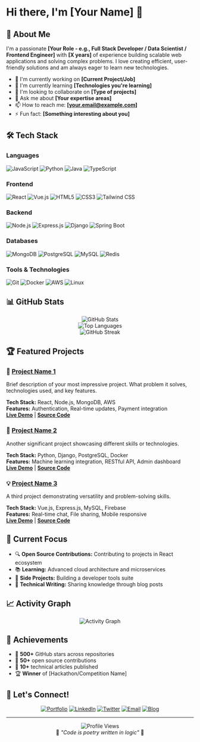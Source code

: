 # Hi there, I'm [Your Name] 👋

## 🚀 About Me
I'm a passionate **[Your Role - e.g., Full Stack Developer / Data Scientist / Frontend Engineer]** with **[X years]** of experience building scalable web applications and solving complex problems. I love creating efficient, user-friendly solutions and am always eager to learn new technologies.

- 🔭 I'm currently working on **[Current Project/Job]**
- 🌱 I'm currently learning **[Technologies you're learning]**
- 👯 I'm looking to collaborate on **[Type of projects]**
- 💬 Ask me about **[Your expertise areas]**
- 📫 How to reach me: **[your.email@example.com]**
- ⚡ Fun fact: **[Something interesting about you]**

## 🛠️ Tech Stack

### Languages
![JavaScript](https://img.shields.io/badge/-JavaScript-F7DF1E?style=flat-square&logo=javascript&logoColor=black)
![Python](https://img.shields.io/badge/-Python-3776AB?style=flat-square&logo=python&logoColor=white)
![Java](https://img.shields.io/badge/-Java-007396?style=flat-square&logo=java&logoColor=white)
![TypeScript](https://img.shields.io/badge/-TypeScript-3178C6?style=flat-square&logo=typescript&logoColor=white)

### Frontend
![React](https://img.shields.io/badge/-React-61DAFB?style=flat-square&logo=react&logoColor=black)
![Vue.js](https://img.shields.io/badge/-Vue.js-4FC08D?style=flat-square&logo=vue.js&logoColor=white)
![HTML5](https://img.shields.io/badge/-HTML5-E34F26?style=flat-square&logo=html5&logoColor=white)
![CSS3](https://img.shields.io/badge/-CSS3-1572B6?style=flat-square&logo=css3&logoColor=white)
![Tailwind CSS](https://img.shields.io/badge/-Tailwind%20CSS-38B2AC?style=flat-square&logo=tailwind-css&logoColor=white)

### Backend
![Node.js](https://img.shields.io/badge/-Node.js-339933?style=flat-square&logo=node.js&logoColor=white)
![Express.js](https://img.shields.io/badge/-Express.js-000000?style=flat-square&logo=express&logoColor=white)
![Django](https://img.shields.io/badge/-Django-092E20?style=flat-square&logo=django&logoColor=white)
![Spring Boot](https://img.shields.io/badge/-Spring%20Boot-6DB33F?style=flat-square&logo=spring-boot&logoColor=white)

### Databases
![MongoDB](https://img.shields.io/badge/-MongoDB-47A248?style=flat-square&logo=mongodb&logoColor=white)
![PostgreSQL](https://img.shields.io/badge/-PostgreSQL-336791?style=flat-square&logo=postgresql&logoColor=white)
![MySQL](https://img.shields.io/badge/-MySQL-4479A1?style=flat-square&logo=mysql&logoColor=white)
![Redis](https://img.shields.io/badge/-Redis-DC382D?style=flat-square&logo=redis&logoColor=white)

### Tools & Technologies
![Git](https://img.shields.io/badge/-Git-F05032?style=flat-square&logo=git&logoColor=white)
![Docker](https://img.shields.io/badge/-Docker-2496ED?style=flat-square&logo=docker&logoColor=white)
![AWS](https://img.shields.io/badge/-AWS-232F3E?style=flat-square&logo=amazon-aws&logoColor=white)
![Linux](https://img.shields.io/badge/-Linux-FCC624?style=flat-square&logo=linux&logoColor=black)

## 📊 GitHub Stats

<div align="center">
  <img src="https://github-readme-stats.vercel.app/api?username=YOUR_USERNAME&show_icons=true&theme=radical&count_private=true" alt="GitHub Stats" />
</div>

<div align="center">
  <img src="https://github-readme-stats.vercel.app/api/top-langs/?username=YOUR_USERNAME&layout=compact&theme=radical" alt="Top Languages" />
</div>

<div align="center">
  <img src="https://github-readme-streak-stats.herokuapp.com/?user=YOUR_USERNAME&theme=radical" alt="GitHub Streak" />
</div>

## 🏆 Featured Projects

### 🌟 [Project Name 1](https://github.com/yourusername/project1)
Brief description of your most impressive project. What problem it solves, technologies used, and key features.

**Tech Stack:** React, Node.js, MongoDB, AWS  
**Features:** Authentication, Real-time updates, Payment integration  
**[Live Demo](https://your-demo-link.com)** | **[Source Code](https://github.com/yourusername/project1)**

### 🚀 [Project Name 2](https://github.com/yourusername/project2)
Another significant project showcasing different skills or technologies.

**Tech Stack:** Python, Django, PostgreSQL, Docker  
**Features:** Machine learning integration, RESTful API, Admin dashboard  
**[Live Demo](https://your-demo-link.com)** | **[Source Code](https://github.com/yourusername/project2)**

### 💡 [Project Name 3](https://github.com/yourusername/project3)
A third project demonstrating versatility and problem-solving skills.

**Tech Stack:** Vue.js, Express.js, MySQL, Firebase  
**Features:** Real-time chat, File sharing, Mobile responsive  
**[Live Demo](https://your-demo-link.com)** | **[Source Code](https://github.com/yourusername/project3)**

## 🎯 Current Focus
- 🔍 **Open Source Contributions:** Contributing to projects in React ecosystem
- 📚 **Learning:** Advanced cloud architecture and microservices
- 🎨 **Side Projects:** Building a developer tools suite
- 📝 **Technical Writing:** Sharing knowledge through blog posts

## 📈 Activity Graph
<div align="center">
  <img src="https://github-readme-activity-graph.vercel.app/graph?username=YOUR_USERNAME&bg_color=0d1117&color=ffffff&line=00ff88&point=ffffff&area=true&hide_border=true" alt="Activity Graph" />
</div>

## 🏅 Achievements
- 🌟 **500+** GitHub stars across repositories
- 🤝 **50+** open source contributions
- 📝 **10+** technical articles published
- 🏆 **Winner** of [Hackathon/Competition Name]

## 🤝 Let's Connect!

<div align="center">

[![Portfolio](https://img.shields.io/badge/-Portfolio-000000?style=for-the-badge&logo=react&logoColor=white)](https://your-portfolio.com)
[![LinkedIn](https://img.shields.io/badge/-LinkedIn-0077B5?style=for-the-badge&logo=linkedin&logoColor=white)](https://linkedin.com/in/yourprofile)
[![Twitter](https://img.shields.io/badge/-Twitter-1DA1F2?style=for-the-badge&logo=twitter&logoColor=white)](https://twitter.com/yourhandle)
[![Email](https://img.shields.io/badge/-Email-D14836?style=for-the-badge&logo=gmail&logoColor=white)](mailto:your.email@example.com)
[![Blog](https://img.shields.io/badge/-Blog-FF5722?style=for-the-badge&logo=blogger&logoColor=white)](https://your-blog.com)

</div>

---

<div align="center">
  <img src="https://komarev.com/ghpvc/?username=YOUR_USERNAME&color=blueviolet&style=flat-square&label=Profile+Views" alt="Profile Views" />
</div>

<div align="center">
  💫 <em>"Code is poetry written in logic"</em> 💫
</div>

